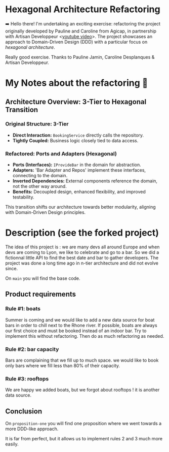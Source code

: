 # Hexagonal Architecture Refactoring

➡️ Hello there! I'm undertaking an exciting exercise: refactoring the project originally developed by Pauline and Caroline from Agicap, in partnership with Artisan Developpeur <[youtube video](https://youtu.be/G8ItpRMBcH0?t=2337)>. The project showcases an approach to Domain-Driven Design (DDD) with a particular focus on *hexagonal architecture*.

Really good exercise. Thanks to Pauline Jamin, Caroline Desplanques & Artisan Developpeur.

# My Notes about the refactoring 📝
## Architecture Overview: 3-Tier to Hexagonal Transition 
### Original Structure: 3-Tier
- **Direct Interaction:** `BookingService` directly calls the repository. 
- **Tightly Coupled:** Business logic closely tied to data access. 
### Refactored: Ports and Adapters (Hexagonal)
- **Ports (Interfaces):** `IProvideBar` in the domain for abstraction. 
- **Adapters:** 'Bar Adapter and Repos' implement these interfaces, connecting to the domain. 
- **Inverted Dependencies:** External components reference the domain, not the other way around. 
- **Benefits:** Decoupled design, enhanced flexibility, and improved testability.

This transition shifts our architecture towards better modularity, aligning with Domain-Driven Design principles.

# Description (see the forked project)

The idea of this project is : we are many devs all around Europe and when devs are coming to Lyon, we like to celebrate and go to a bar. 
So we did a fictionnal little API to find the best date and bar to gather developers. The project was done a long time ago in n-tier architecture and did not evolve since.

On `main` you will find the base code.

## Product requirements
### Rule #1: boats
Summer is coming and we would like to add a new data source for boat bars in order to chill next to the Rhone river. If possible, boats are always our first choice and must be booked instead of an indoor bar.
Try to implement this without refactoring. Then do as much refactoring as needed.

### Rule #2: bar capacity
Bars are complaining that we fill up to much space. we would like to book only bars where we fill less than 80% of their capacity.


### Rule #3: rooftops
We are happy we added boats, but we forgot about rooftops ! it is another data source.


## Conclusion
 On `proposition-one` you will find one proposition where we went towards a more DDD-like approach. 
 
 It is far from perfect, but it allows us to implement rules 2 and 3 much more easily.
